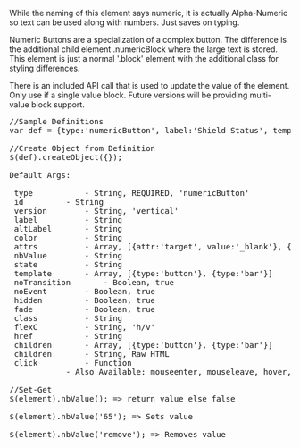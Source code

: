 <div class="description">
<p>While the naming of this element says numeric, it is actually Alpha-Numeric so text can be used along with numbers.  Just saves on typing.</p>

<p>Numeric Buttons are a specialization of a complex button.  The difference is the additional child element .numericBlock where the large text is stored.  This element is just a normal '.block' element with the additional class for styling differences.</p>

<p>There is an included API call that is used to update the value of the element.  Only use if a single value block.  Future versions will be providing multi-value block support.</p>
</div>

<pre class="code hidden">
//Sample Definitions
var def = {type:'numericButton', label:'Shield Status', template:sdkTemplates.numericButtons.typeA, nbValue:'75', click:shieldStatus, tap:shieldStatus}

//Create Object from Definition
$(def).createObject({});

Default Args:

 type			- String, REQUIRED, 'numericButton'
 id			- String
 version		- String, 'vertical'
 label			- String
 altLabel		- String
 color			- String
 attrs			- Array, [{attr:'target', value:'_blank'}, {attr:'data-linkto', value:'.content'}]
 nbValue		- String 
 state			- String
 template		- Array, [{type:'button'}, {type:'bar'}]
 noTransition		- Boolean, true
 noEvent		- Boolean, true
 hidden			- Boolean, true
 fade			- Boolean, true			
 class			- String
 flexC			- String, 'h/v'
 href			- String
 children		- Array, [{type:'button'}, {type:'bar'}]
 children		- String, Raw HTML
 click			- Function
 			- Also Available: mouseenter, mouseleave, hover, mousedown, mouseup, tap, singleTap, doubleTap, longTap, swipe, swipeLeft, swipeRight, swipeUp, swipeDown

//Set-Get
$(element).nbValue(); => return value else false

$(element).nbValue('65'); => Sets value

$(element).nbValue('remove'); => Removes value

</pre>

